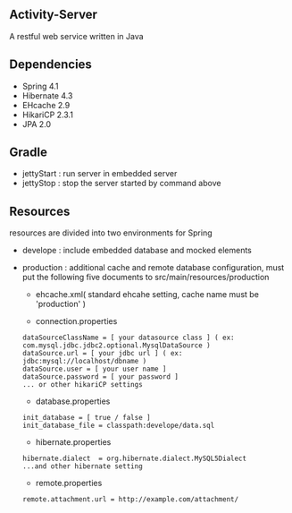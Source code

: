 ## Activity-Server 
A restful web service written in Java

## Dependencies
- Spring 4.1
- Hibernate 4.3
- EHcache 2.9
- HikariCP 2.3.1
- JPA 2.0

## Gradle
- jettyStart  : run server in embedded server
- jettyStop   : stop the server started by command above

## Resources
resources are divided into two environments for Spring

- develope   : include embedded database and mocked elements
- production : additional cache and remote database configuration, must put the following five documents to src/main/resources/production
    - ehcache.xml( standard ehcahe setting, cache name must be 'production' )
    
    - connection.properties
    ```
    dataSourceClassName = [ your datasource class ] ( ex: com.mysql.jdbc.jdbc2.optional.MysqlDataSource )
    dataSource.url = [ your jdbc url ] ( ex: jdbc:mysql://localhost/dbname )
    dataSource.user = [ your user name ]
    dataSource.password = [ your password ]
    ... or other hikariCP settings
    ```
    
    - database.properties
    ```
    init_database = [ true / false ]
    init_database_file = classpath:develope/data.sql
    ```
    
    - hibernate.properties
    ```
    hibernate.dialect  = org.hibernate.dialect.MySQL5Dialect
    ...and other hibernate setting
    ```
    
    - remote.properties
    ```
    remote.attachment.url = http://example.com/attachment/
    ```
